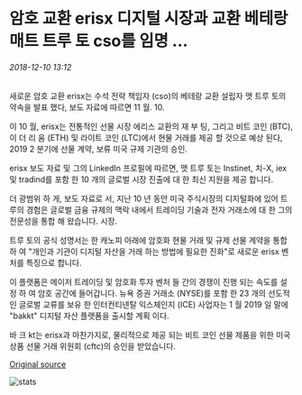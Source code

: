 # 암호 교환 erisx 디지털 시장과 교환 베테랑 매트 트루 토 cso를 임명 ...

###### 2018-12-10 13:12

새로운 암호 교환 erisx는 수석 전략 책임자 (cso)의 베테랑 교환 설립자 맷 트루 토의 약속을 발표 했다, 보도 자료에 따르면 11 월. 10.

이 10 월, erisx는 전통적인 선물 시장 에리스 교환의 재 부 팅, 그리고 비트 코인 (BTC),이 더 리 움 (ETH) 및 라이트 코인 (LTC)에서 현물 거래를 제공 할 것으로 예상 된다, 2019 2 분기에 선물 계약, 보류 미국 규제 기관의 승인.

erisx 보도 자료 및 그의 LinkedIn 프로필에 따르면, 맷 트루 토는 Instinet, 치-X, iex 및 tradind를 포함 한 10 개의 글로벌 시장 진출에 대 한 최신 지원을 제공 합니다.

더 광범위 하 게, 보도 자료로 서, 지난 10 년 동안 미국 주식시장의 디지털화에 있어 트루의 경험은 글로벌 금융 규제의 맥락 내에서 트레이딩 기술과 전자 거래소에 대 한 그의 전문성을 통합 해 왔습니다. 시장.

트루 토의 공식 성명서는 한 캐노피 아래에 암호화 현물 거래 및 규제 선물 계약을 통합 하 여 "개인과 기관이 디지털 자산을 거래 하는 방법에 필요한 진화"로 새로운 erisx 벤처를 특징으로 합니다.

이 플랫폼은 메이저 트레이딩 및 암호화 투자 벤처 들 간의 경쟁이 진행 되는 속도를 설정 하 여 암호 공간에 들어갑니다. 뉴욕 증권 거래소 (NYSE)를 포함 한 23 개의 선도적인 글로벌 교류를 보유 한 인터컨티넨탈 익스체인지 (ICE) 사업자는 1 월 2019 일 말에 "bakkt" 디지털 자산 플랫폼을 출시할 계획 이다.

바 크 kt는 erisx과 마찬가지로, 물리적으로 제공 되는 비트 코인 선물 제품을 위한 미국 상품 선물 거래 위원회 (cftc)의 승인을 받았습니다.

[Original source](https://cointelegraph.com/news/crypto-exchange-erisx-appoints-digital-markets-and-exchange-veteran-matt-trudeau-as-cso)

![stats](https://c.statcounter.com/11760860/0/a89fa40b/1/ "stats")